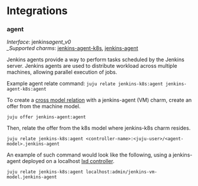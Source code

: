 # Integrations

### agent

_Interface_: jenkins*agent_v0  
\_Supported charms*: [jenkins-agent-k8s](https://charmhub.io/jenkins-agent-k8s),
[jenkins-agent](https://charmhub.io/jenkins-agent)

Jenkins agents provide a way to perform tasks scheduled by the Jenkins server. Jenkins agents are
used to distribute workload across multiple machines, allowing parallel execution of jobs.

Example agent relate command: `juju relate jenkins-k8s:agent jenkins-agent-k8s:agent`

To create a [cross model relation](https://juju.is/docs/olm/manage-cross-model-integrations) with
a jenkins-agent (VM) charm, create an offer from the machine model.

`juju offer jenkins-agent:agent`

Then, relate the offer from the k8s model where jenkins-k8s charm resides.

`juju relate jenkins-k8s:agent <controller-name>:<juju-user>/<agent-model>.jenkins-agent`

An example of such command would look like the following, using a jenkins-agent deployed on a
localhost
[lxd controller](https://juju.is/docs/olm/get-started-with-juju#heading--prepare-your-cloud).

`juju relate jenkins-k8s:agent localhost:admin/jenkins-vm-model.jenkins-agent`
